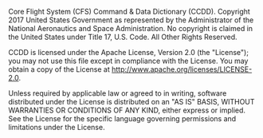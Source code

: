 Core Flight System (CFS) Command & Data Dictionary (CCDD). Copyright 2017 United States Government as represented by the Administrator of the National Aeronautics and Space Administration. No copyright is claimed in the United States under Title 17, U.S. Code. All Other Rights Reserved.

CCDD is licensed under the Apache License, Version 2.0 (the "License"); you may not use this file except in compliance with the License. You may obtain a copy of the License at http://www.apache.org/licenses/LICENSE-2.0.

Unless required by applicable law or agreed to in writing, software distributed under the License is distributed on an "AS IS" BASIS, WITHOUT WARRANTIES OR CONDITIONS OF ANY KIND, either express or implied. See the License for the specific language governing permissions and limitations under the License.